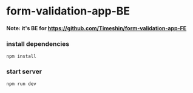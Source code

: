 # form-validation-app-BE

#### Note: it's BE for https://github.com/Timeshin/form-validation-app-FE
 
### install dependencies

`npm install`

### start server

`npm run dev`
